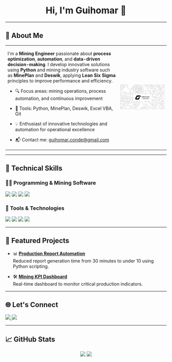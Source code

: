 <h1 align="center"><b>Hi, I'm Guihomar 👋</b></h1>

---
## 🧠 About Me

<table style="border: none; background-color: transparent;">
  <tr>
    <!-- Columna de texto -->
    <td style="vertical-align: middle; width: 70%; border: none; background-color: transparent;">
    
I'm a **Mining Engineer** passionate about **process optimization**, **automation**, and **data-driven decision-making**. I develop innovative solutions using **Python** and mining industry software such as **MinePlan** and **Deswik**, applying **Lean Six Sigma** principles to improve performance and efficiency.

- 🔍 Focus areas: mining operations, process automation, and continuous improvement  
- 🧰 Tools: Python, MinePlan, Deswik, Excel VBA, Git  
- 💡 Enthusiast of innovative technologies and automation for operational excellence  
- 📬 Contact me: <a href="mailto:guihomar.conde@gmail.com">guihomar.conde@gmail.com</a>
    
    </td>

    <!-- Columna del GIF -->
    <td style="text-align: center; vertical-align: middle; border: none; background-color: transparent;">
      <a href="mailto:guihomar.conde@gmail.com">
      <img src="https://github.com/guihomar/guihomar/blob/0529fedb5963300b83f8fc4fc3e2427e81421468/perfil.png" alt="Working Cat" width="460px" />
    </td>
  </tr>
</table>


---

## 💼 Technical Skills

### 🧑‍💻 Programming & Mining Software
<p>
  <img src="https://img.shields.io/badge/Python-3670A0?style=for-the-badge&logo=python&logoColor=ffdd54">
  <img src="https://img.shields.io/badge/MinePlan-004080?style=for-the-badge&logo=appveyor&logoColor=white">
  <img src="https://img.shields.io/badge/Deswik-232323?style=for-the-badge&logo=appveyor&logoColor=white">
  <img src="https://img.shields.io/badge/Lean_Six_Sigma-228B22?style=for-the-badge&logo=leanpub&logoColor=white">
</p>

### 🔧 Tools & Technologies
<p>
  <img src="https://img.shields.io/badge/Git-F05032?style=for-the-badge&logo=git&logoColor=white">
  <img src="https://img.shields.io/badge/Jira-0052CC?style=for-the-badge&logo=jira&logoColor=white">
  <img src="https://img.shields.io/badge/Notion-000000?style=for-the-badge&logo=notion&logoColor=white">
  <img src="https://img.shields.io/badge/MySQL-00758F?style=for-the-badge&logo=mysql&logoColor=white">
</p>

---

## 🚀 Featured Projects

- 📊 **[Production Report Automation](https://github.com/guihomar/production-report)**  
  Reduced report generation time from 30 minutes to under 10 using Python scripting.
  
- 🛠️ **[Mining KPI Dashboard](https://github.com/guihomar/kpi-dashboard)**  
  Real-time dashboard to monitor critical production indicators.

---

## 🌐 Let's Connect

<p>
  <a href="https://github.com/guihomar">
    <img src="https://img.shields.io/badge/GitHub-181717?style=for-the-badge&logo=github&logoColor=white">
  </a>
  <a href="https://www.linkedin.com/in/tu_usuario_linkedin">
    <img src="https://img.shields.io/badge/LinkedIn-0077B5?style=for-the-badge&logo=linkedin&logoColor=white">
  </a>
</p>

---

## 📈 GitHub Stats

<p align="center">
  <img src="https://github-readme-stats.vercel.app/api?username=guihomar&show_icons=true&theme=gruvbox&hide_border=true&locale=en" width="48%">
  <img src="https://github-readme-streak-stats.herokuapp.com/?user=guihomar&theme=gruvbox&hide_border=true" width="48%">
</p>
